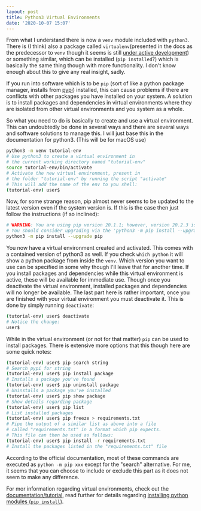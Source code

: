 ```yaml
---
layout: post
title: Python3 Virtual Environments
date: '2020-10-07 15:07'
---
```


From what I understand there is now a `venv` module included with `python3`. There is (I think) also a package called `virtualenv`(presented in the docs as the predecessor to `venv` though it seems is still [under active development](https://virtualenv.pypa.io/en/latest/)) or something similar, which can be installed (`pip installed`?) which is basically the same thing though with more functionality. I don't know enough about this to give any real insight, sadly.

If you run into software which is to be `pip` (sort of like a python package manager, installs from [pypi](https://pypi.org)) installed, this can cause problems if there are conflicts with other packages you have installed on your system. A solution is to install packages and dependencies in virtual environments where they are isolated from other virtual environments and you system as a whole.

So what you need to do is basically to create and use a virtual environment. This can undoubtedly be done in several ways and there are several ways and software solutions to manage this. I will just base this in the documentation for python3. (This will be for macOS use)

```bash
python3 -m venv tutorial-env
# Use python3 to create a virtual environment in  
# the current working directory named "tutorial-env"
source tutorial-env/bin/activate
# Activate the new virtual environment, present in
# the folder "tutorial-env" by running the script "activate"
# This will add the name of the env to you shell:
(tutorial-env) user$
```
Now, for some strange reason, pip almost never seems to be updated to the latest version even if the system version is. If this is the case then just follow the instructions (if so inclined):
```bash
# WARNING: You are using pip version 20.1.1; however, version 20.2.3 is available.
# You should consider upgrading via the 'python3 -m pip install --upgrade pip' command.
python3 -m pip install --upgrade pip
```
You now have a virtual environment created and activated. This comes with a contained version of python3 as well. If you check `which python` it will show a python package from inside the `venv`. Which version you want to use can be specified in some why though I'll leave that for another time. If you install packages and dependencies while this virtual environment is active, these will be available for immediate use. Though once you deactivate the virtual environment, installed  packages and dependencies will no longer be available. The last part here is rather important, once you are finished with your virtual environment you must deactivate it. This is done by simply running `deactivate`:
```bash
(tutorial-env) user$ deactivate
# Notice the change:
user$
```
While in the virtual environment (or not for that matter) `pip` can be used to install packages. There is extensive more options that this though here are some quick notes:
```bash
(tutorial-env) user$ pip search string
# Search pypi for string
(tutorial-env) user$ pip install package
# Installs a package you've found
(tutorial-env) user$ pip uninstall package
# Uninstalls a package you've installed
(tutorial-env) user$ pip show package
# Show details regarding package
(tutorial-env) user$ pip list
# List installed packages
(tutorial-env) user$ pip freeze > requirements.txt
# Pipe the output of a similar list as above into a file
# called "requirements.txt" in a format which pip expects.
# This file can then be used as follows:
(tutorial-env) user$ pip install -r requirements.txt
# Install the packages listed in the "requirements.txt" file
```
According to the official documentation, most of these commands are executed as `python -m pip xxx` except for the "search" alternative. For me, it seems that you can choose to include or exclude this part as it does not seem to make any difference.


For mor information regarding virtual environments, check out the [documentation/tutorial](https://docs.python.org/3/tutorial/venv.html), read further for details regarding [installing python modules (`pip install`)](https://docs.python.org/3/installing/index.html#installing-index).
